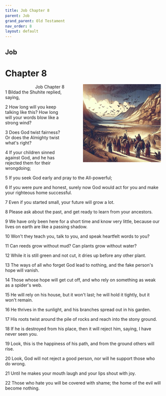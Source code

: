 ```yaml
---
title: Job Chapter 8
parent: Job
grand_parent: Old Testament
nav_order: 8
layout: default
---
```


## Job

# Chapter 8

<div style="clear: both; text-align: right;">
    <div style="max-width: 50%; height: auto; float: right; margin: 0 0 10px 10px; padding-left: 10%;">
        <img src="/assets/Image/Job/500/8.jpg" alt="Job Chapter 8" class="chapter-image">
    </div>
    <figcaption style="font-size: 14px; text-align: right;">Job Chapter 8</figcaption>
</div>
1 Bildad the Shuhite replied, saying,

2 How long will you keep talking like this? How long will your words blow like a strong wind?

3 Does God twist fairness? Or does the Almighty twist what's right?

4 If your children sinned against God, and he has rejected them for their wrongdoing;

5 If you seek God early and pray to the All-powerful;

6 If you were pure and honest, surely now God would act for you and make your righteous home successful.

7 Even if you started small, your future will grow a lot.

8 Please ask about the past, and get ready to learn from your ancestors.

9 We have only been here for a short time and know very little, because our lives on earth are like a passing shadow.

10 Won't they teach you, talk to you, and speak heartfelt words to you?

11 Can reeds grow without mud? Can plants grow without water?

12 While it is still green and not cut, it dries up before any other plant.

13 The ways of all who forget God lead to nothing, and the fake person's hope will vanish.

14 Those whose hope will get cut off, and who rely on something as weak as a spider's web.

15 He will rely on his house, but it won't last; he will hold it tightly, but it won't remain.

16 He thrives in the sunlight, and his branches spread out in his garden.

17 His roots twist around the pile of rocks and reach into the stony ground.

18 If he is destroyed from his place, then it will reject him, saying, I have never seen you.

19 Look, this is the happiness of his path, and from the ground others will rise.

20 Look, God will not reject a good person, nor will he support those who do wrong.

21 Until he makes your mouth laugh and your lips shout with joy.

22 Those who hate you will be covered with shame; the home of the evil will become nothing.



